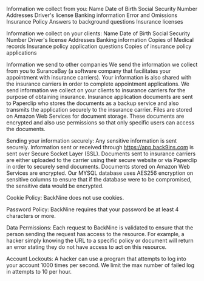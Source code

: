 Information we collect from you:
Name
Date of Birth
Social Security Number
Addresses
Driver's license
Banking information 
Error and Omissions  Insurance Policy
Answers to background questions
Insurance licenses

Information we collect on your clients:
Name
Date of Birth
Social Security Number
Driver's license
Addresses
Banking information 
Copies of Medical records
Insurance policy application questions
Copies of insurance policy applications

Information we send to other companies
We send the information we collect from you to SuranceBay (a software company that facilitates your appointment with insurance carriers).  Your information is also shared with the insurance carriers in order to complete appointment applications.  We send information we collect on your clients to insurance carriers for the purpose of obtaining insurance.  Insurance application documents are sent to Paperclip who stores the documents as a backup service and also transmits the application securely to the insurance carrier.  Files are stored on Amazon Web Services for document storage.  These documents are encrypted and also use permissions so that only specific users can access the documents.  

Sending your information securely:
Any sensitive information is sent securely.  Information sent or received through https://app.back9ins.com is sent over Secure Socket Layer (SSL).  Documents sent to insurance carriers are either uploaded to the carrier using their secure website or via Paperclip in order to securely send documents. Documents stored on Amazon Web Services are encrypted.  Our MYSQL database uses AES256 encryption on sensitive columns to ensure that if the database were to be compromised, the sensitive data would be encrypted.  

Cookie Policy:
BackNine does not use cookies.

Password Policy:
BackNine requires that your password be at least 4 characters or more.

Data Permissions:
Each request to BackNine is validated to ensure that the person sending the request has access to the resource.  For example, a hacker simply knowing the URL to a specific policy or document will return an error stating they do not have access to act on this resource.  

Account Lockouts:
A hacker can use a program that attempts to log into your account 1000 times per second.  We limit the max number of failed log in attempts to 10 per hour.





